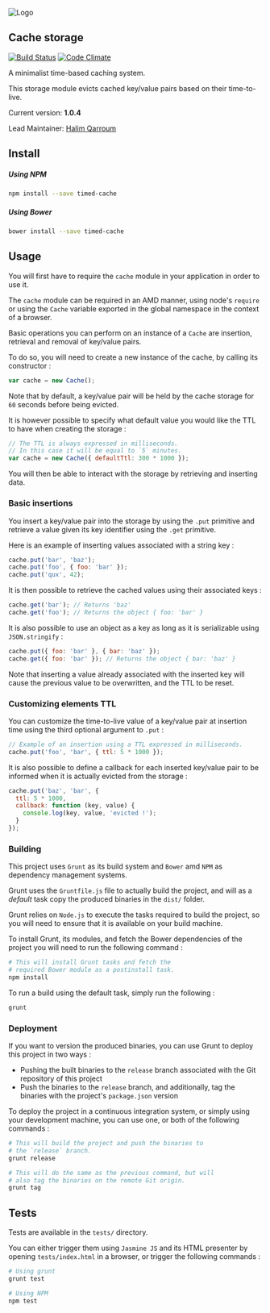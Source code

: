 ![Logo](https://cdn4.iconfinder.com/data/icons/database/PNG/256/Database_4.png)

## Cache storage
[![Build Status](https://travis-ci.org/HQarroum/timed-cache.svg?branch=master)](https://travis-ci.org/HQarroum/timed-cache) [![Code Climate](https://codeclimate.com/repos/55e34093e30ba072de0013d2/badges/acc2df5cc7f78c301ad9/gpa.svg)](https://codeclimate.com/repos/55e34093e30ba072de0013d2/feed)

A minimalist time-based caching system.

This storage module evicts cached key/value pairs based on their time-to-live.

Current version: **1.0.4**

Lead Maintainer: [Halim Qarroum](mailto:hqm.post@gmail.com)

## Install

##### Using NPM

```bash
npm install --save timed-cache
```

##### Using Bower

```bash
bower install --save timed-cache
```

## Usage

You will first have to require the `cache` module in your application in order to use it.

The `cache` module can be required in an AMD manner, using node's `require` or using the `Cache` variable exported in the global namespace in the context of a browser.

Basic operations you can perform on an instance of a `Cache` are insertion, retrieval and removal of key/value pairs.

To do so, you will need to create a new instance of the cache, by calling its constructor :

```javascript
var cache = new Cache();
```
Note that by default, a key/value pair will be held by the cache storage for `60` seconds before being evicted.

It is however possible to specify what default value you would like the TTL to have when creating the storage :

```javascript
// The TTL is always expressed in milliseconds.
// In this case it will be equal to `5` minutes.
var cache = new Cache({ defaultTtl: 300 * 1000 });
```

You will then be able to interact with the storage by retrieving and inserting data.

### Basic insertions

You insert a key/value pair into the storage by using the `.put` primitive and retrieve a value given its key identifier using the `.get` primitive.

Here is an example of inserting values associated with a string key :

```javascript
cache.put('bar', 'baz');
cache.put('foo', { foo: 'bar' });
cache.put('qux', 42);
```

It is then possible to retrieve the cached values using their associated keys :

```javascript
cache.get('bar'); // Returns 'baz'
cache.get('foo'); // Returns the object { foo: 'bar' }
```

It is also possible to use an object as a key as long as it is serializable using `JSON.stringify` :

```javascript
cache.put({ foo: 'bar' }, { bar: 'baz' });
cache.get({ foo: 'bar' }); // Returns the object { bar: 'baz' }
```

Note that inserting a value already associated with the inserted key will cause the previous value to be overwritten, and the TTL to be reset.

### Customizing elements TTL

You can customize the time-to-live value of a key/value pair at insertion time using the third optional argument to `.put` :

```javascript
// Example of an insertion using a TTL expressed in milliseconds.
cache.put('foo', 'bar', { ttl: 5 * 1000 });
```

It is also possible to define a callback for each inserted key/value pair to be informed when it is actually evicted from the storage :

```javascript
cache.put('baz', 'bar', {
  ttl: 5 * 1000,
  callback: function (key, value) {
    console.log(key, value, 'evicted !');
  }
});
```

### Building

This project uses `Grunt` as its build system and `Bower` amd `NPM` as dependency management systems.

Grunt uses the `Gruntfile.js` file to actually build the project, and will as a *default* task copy the produced binaries in the `dist/` folder.

Grunt relies on `Node.js` to execute the tasks required to build the project, so you will need to ensure that it is available on your build machine.

To install Grunt, its modules, and fetch the Bower dependencies of the project you will need to run the following command :

```bash
# This will install Grunt tasks and fetch the
# required Bower module as a postinstall task.
npm install
```

To run a build using the default task, simply run the following :

```bash
grunt
```

### Deployment

If you want to version the produced binaries, you can use Grunt to deploy this project in two ways :

 - Pushing the built binaries to the `release` branch associated with the Git repository of this project
 - Push the binaries to the `release` branch, and additionally, tag the binaries with the project's `package.json` version
 
To deploy the project in a continuous integration system, or simply using your development machine, you can use one, or both of the following commands :

```bash
# This will build the project and push the binaries to
# the `release` branch.
grunt release

# This will do the same as the previous command, but will
# also tag the binaries on the remote Git origin.
grunt tag
```

## Tests

Tests are available in the `tests/` directory.

You can either trigger them using `Jasmine JS` and its HTML presenter by opening `tests/index.html` in a browser, or trigger the following commands :

```bash
# Using grunt
grunt test

# Using NPM
npm test
```

